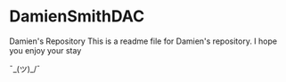 # DamienSmithDAC
Damien's Repository
This is a readme file for Damien's repository.
I hope you enjoy your stay


¯\_(ツ)_/¯
